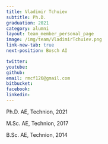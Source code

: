 ```yaml
---
title: Vladimir Tchuiev
subtitle: Ph.D. 
graduation: 2021
category: alumni
layout: team_member_personal_page
image: /img/team/VladimirTchuiev.png
link-new-tab: true
next-position: Bosch AI

twitter: 
youtube: 
github: 
email: rmcf126@gmail.com
bitbucket: 
facebook: 
linkedin:
---
```


 Ph.D. AE, Technion, 2021

 M.Sc. AE, Technion, 2017

 B.Sc. AE, Technion, 2014




<!-- {% bibliography --query @*[year=2023] --group_by none %}
{% bibliography -q @*[c ~= {{ V. Indelman }}] %}
{% bibliography --sort authors %} -->
